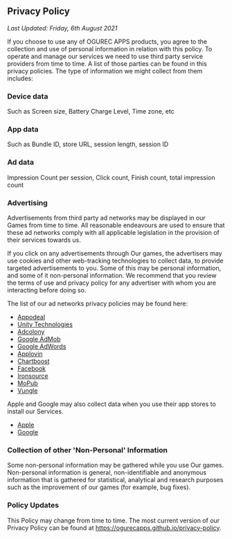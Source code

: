## Privacy Policy
*Last Updated: Friday, 6th August 2021*

If you choose to use any of OGUREC APPS products, you agree to the collection and use of personal information in relation with this policy. To operate and manage our services we need to use third party service providers from time to time. A list of those parties can be found in this privacy policies. The type of information we might collect from them includes:

### Device data
Such as Screen size, Battery Charge Level, Time zone, etc

### App data
Such as Bundle ID, store URL, session length, session ID

### Ad data
Impression Count per session, Click count, Finish count, total impression count

### Advertising
Advertisements from third party ad networks may be displayed in our Games from time to time. All reasonable endeavours are used to ensure that these ad networks comply with all applicable legislation in the provision of their services towards us.

If you click on any advertisements through Our games, the advertisers may use cookies and other web-tracking technologies to collect data, to provide targeted advertisements to you. Some of this may be personal information, and some of it non-personal information. We recommend that you review the terms of use and privacy policy for any advertiser with whom you are interacting before doing so.

The list of our ad networks privacy policies may be found here:
* [Appodeal](https://www.appodeal.com/privacy-policy)
* [Unity Technologies](https://unity3d.com/legal/privacy-policy)
* [Adcolony](https://www.adcolony.com/privacy-policy/)
* [Google AdMob](https://support.google.com/admob/answer/7665968)
* [Google AdWords](https://policies.google.com/technologies/partner-sites)
* [Applovin](https://www.applovin.com/privacy/)
* [Chartboost](https://answers.chartboost.com/en-us/articles/115001489623)
* [Facebook](https://www.facebook.com/about/privacy)
* [Ironsource](https://developers.ironsrc.com/ironsource-mobile/air/ironsource-mobile-privacy-policy/)
* [MoPub](https://www.mopub.com/legal/privacy/)
* [Vungle](https://vungle.com/privacy/)

Apple and Google may also collect data when you use their app stores to install our Services.
* [Apple](https://www.apple.com/uk/privacy/)
* [Google](https://policies.google.com/privacy/)

### Collection of other 'Non-Personal' Information
Some non-personal information may be gathered while you use Our games. Non-personal information is general, non-identifiable and anonymous information that is gathered for statistical, analytical and research purposes such as the improvement of our games (for example, bug fixes).

### Policy Updates
This Policy may change from time to time. The most current version of our Privacy Policy can be found at https://ogurecapps.github.io/privacy-policy.
